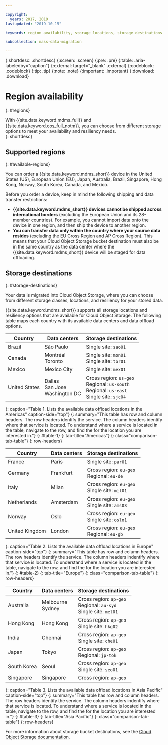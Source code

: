 ```yaml
---

copyright:
  years: 2017, 2019
lastupdated: "2019-10-15"

keywords: region availability, storage locations, storage destinations

subcollection: mass-data-migration

---
```


{:shortdesc: .shortdesc}
{:screen: .screen}
{:pre: .pre}
{:table: .aria-labeledby="caption"}
{:external: target="_blank" .external}
{:codeblock: .codeblock}
{:tip: .tip}
{:note: .note}
{:important: .important}
{:download: .download}

# Region availability
{: #regions}

With {{site.data.keyword.mdms_full}} and {{site.data.keyword.cos_full_notm}}, you can choose from different storage options to meet your availability and resiliency needs.  
{: shortdesc}

## Supported regions
{: #available-regions}

You can order a {{site.data.keyword.mdms_short}} device in the United States (US), European Union (EU), Japan, Australia, Brazil, Singapore, Hong Kong, Norway, South Korea, Canada, and Mexico.

Before you order a device, keep in mind the following shipping and data transfer restrictions:

- **{{site.data.keyword.mdms_short}} devices cannot be shipped across international borders** (excluding the European Union and its 28-member countries). For example, you cannot import data onto the device in one region, and then ship the device to another region.
- **You can transfer data only within the country where your source data resides** (excluding the EU Cross Region and AP Cross Region). This means that your Cloud Object Storage bucket destination must also be in the same country as the data center where the {{site.data.keyword.mdms_short}} device will be staged for data offloading. 

## Storage destinations
{: #storage-destinations}

Your data is migrated into Cloud Object Storage, where you can choose from different storage classes, locations, and resiliency for your stored data. 

{{site.data.keyword.mdms_short}} supports all storage locations and resiliency options that are available for Cloud Object Storage. The following table maps each country with its available data centers and data offload options.

| Country | Data centers | Storage destinations |
|-----|-----|----|
| Brazil | São Paulo | Single site: `sao01`  |
| Canada | Montréal<br>Toronto | Single site: `mon01` <br>Single site: `tor01` |
| Mexico| Mexico City | Single site: `mex01` |
| United States|  Dallas<br>San Jose<br>Washington DC | Cross region: `us-geo`<br>Regional: `us-south`<br>Regional: `us-east`<br>Single site: `sjc04` |
{: caption="Table 1. Lists the available data offload locations in the Americas" caption-side="top"}
{: summary="This table has row and column headers. The row headers identify the service. The column headers identify where that service is located. To understand where a service is located in the table, navigate to the row, and find the for the location you are interested in."}
{: #table-1}
{: tab-title="Americas"}
{: class="comparison-tab-table"}
{: row-headers}

| Country | Data centers | Storage destinations |
|-----|-----|----|
| France | Paris | Single site: `par01` |
| Germany | Frankfurt | Cross region: `eu-geo`<br>Regional: `eu-de`  | 
| Italy | Milan | Cross region: `eu-geo`<br>Single site: `mil01`  | 
| Netherlands | Amsterdam | Cross region: `eu-geo`<br>Single site: `ams03`| 
| Norway| Oslo | Cross region: `eu-geo`<br>Single site: `oslo1`  | 
| United Kingdom | London | Cross region: `eu-geo`<br>Regional: `eu-gb`  |
{: caption="Table 2. Lists the available data offload locations in Europe" caption-side="top"}
{: summary="This table has row and column headers. The row headers identify the service. The column headers indentify where that service is located. To understand where a service is located in the table, navigate to the row, and find the for the location you are interested in."}
{: #table-2}
{: tab-title="Europe"}
{: class="comparison-tab-table"}
{: row-headers}

| Country | Data centers | Storage destinations |
|-----|-----|----|
| Australia | Melbourne<br>Sydney |  Cross region: `ap-geo`<br>Regional: `au-syd`<br>Single site: `mel01`  |
| Hong Kong | Hong Kong | Cross region: `ap-geo`<br>Single site: `hkg02`  |
| India | Chennai | Cross region: `ap-geo`<br>Single site: `che01` | 
| Japan | Tokyo | Cross region: `ap-geo`<br>Regional: `jp-tok`  |
| South Korea| Seoul | Cross region: `ap-geo`<br>Single site: `seo01`  | 
| Singapore | Singapore | Cross region: `ap-geo` | 
{: caption="Table 3. Lists the available data offload locations in Asia Pacific" caption-side="top"}
{: summary="This table has row and column headers. The row headers identify the service. The column headers indentify where that service is located. To understand where a service is located in the table, navigate to the row, and find the for the location you are interested in."}
{: #table-3}
{: tab-title="Asia Pacific"}
{: class="comparison-tab-table"}
{: row-headers}

For more information about storage bucket destinations, see the [Cloud Object Storage documentation](/docs/services/cloud-object-storage/basics?topic=cloud-object-storage-endpoints).